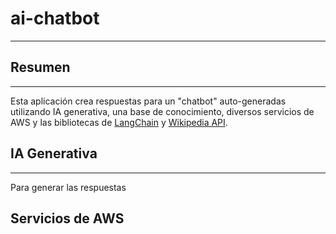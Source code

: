 # ai-chatbot
---

## Resumen
---

Esta aplicación crea respuestas para un "chatbot" auto-generadas utilizando IA generativa, una base de conocimiento, diversos servicios de AWS y las bibliotecas de [LangChain](https://github.com/langchain-ai/langchain) y [Wikipedia API](https://github.com/martin-majlis/Wikipedia-API).

## IA Generativa
-----

Para generar las respuestas 

## Servicios de AWS
